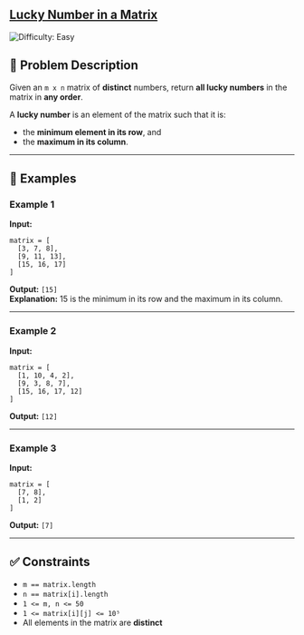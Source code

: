 
<h2><a href="https://leetcode.com/problems/lucky-numbers-in-a-matrix/description/">Lucky Number in a Matrix</a></h2>
  <img src='https://img.shields.io/badge/Difficulty-Easy-brightgreen' alt='Difficulty: Easy' /> 


## 📘 Problem Description

Given an `m x n` matrix of **distinct** numbers, return **all lucky numbers** in the matrix in **any order**.

A **lucky number** is an element of the matrix such that it is:
- the **minimum element in its row**, and
- the **maximum in its column**.

---

## 🧠 Examples

### Example 1
**Input:**
```
matrix = [
  [3, 7, 8],
  [9, 11, 13],
  [15, 16, 17]
]
```
**Output:** `[15]`  
**Explanation:** 15 is the minimum in its row and the maximum in its column.

---

### Example 2
**Input:**
```
matrix = [
  [1, 10, 4, 2],
  [9, 3, 8, 7],
  [15, 16, 17, 12]
]
```
**Output:** `[12]`

---

### Example 3
**Input:**
```
matrix = [
  [7, 8],
  [1, 2]
]
```
**Output:** `[7]`

---

## ✅ Constraints

- `m == matrix.length`
- `n == matrix[i].length`
- `1 <= m, n <= 50`
- `1 <= matrix[i][j] <= 10⁵`
- All elements in the matrix are **distinct**
